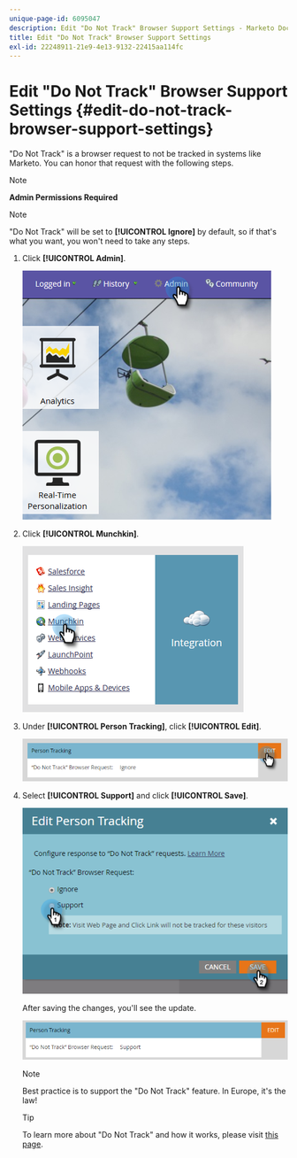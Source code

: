 ```yaml
---
unique-page-id: 6095047
description: Edit "Do Not Track" Browser Support Settings - Marketo Docs - Product Documentation
title: Edit "Do Not Track" Browser Support Settings
exl-id: 22248911-21e9-4e13-9132-22415aa114fc
---
```

# Edit "Do Not Track" Browser Support Settings {#edit-do-not-track-browser-support-settings}

"Do Not Track" is a browser request to not be tracked in systems like Marketo. You can honor that request with the following steps.

>[!NOTE]
>
>**Admin Permissions Required**

>[!NOTE]
>
>"Do Not Track" will be set to **[!UICONTROL Ignore]** by default, so if that's what you want, you won't need to take any steps.

1. Click **[!UICONTROL Admin]**.

   ![](assets/one.png)

1. Click **[!UICONTROL Munchkin]**.

   ![](assets/two.png)

1. Under **[!UICONTROL Person Tracking]**, click **[!UICONTROL Edit]**.

   ![](assets/three-2.png)

1. Select **[!UICONTROL Support]** and click **[!UICONTROL Save]**.

   ![](assets/four-1.png)

   After saving the changes, you'll see the update.

   ![](assets/five-1.png)

   >[!NOTE]
   >
   >Best practice is to support the "Do Not Track" feature. In Europe, it's the law!

   >[!TIP]
   >
   >To learn more about "Do Not Track" and how it works, please visit [this page](https://en.wikipedia.org/wiki/Do_Not_Track).
